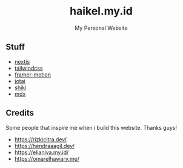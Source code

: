 <div align="center">
  <h1>haikel.my.id</h1>
  <p>My Personal Website</p>
</div>

## Stuff

- [nextjs](https://nextjs.org/)
- [tailwindcss](https://tailwindcss.com/)
- [framer-motion](https://www.framer.com/motion/)
- [jotai](https://jotai.org/)
- [shiki](https://shiki.matsu.io/)
- [mdx](https://mdxjs.com/)

## Credits

Some people that inspire me when i build this website. Thanks guys!

- https://rizkicitra.dev/
- https://hendraaagil.dev/
- https://elianiva.my.id/
- https://omarelhawary.me/
